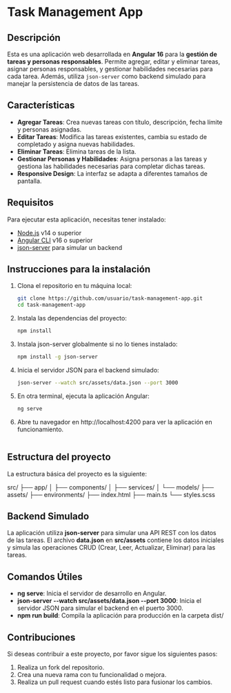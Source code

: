 # Task Management App

## Descripción

Esta es una aplicación web desarrollada en **Angular 16** para la **gestión de tareas y personas responsables**. Permite agregar, editar y eliminar tareas, asignar personas responsables, y gestionar habilidades necesarias para cada tarea. Además, utiliza `json-server` como backend simulado para manejar la persistencia de datos de las tareas.

## Características

- **Agregar Tareas**: Crea nuevas tareas con título, descripción, fecha límite y personas asignadas.
- **Editar Tareas**: Modifica las tareas existentes, cambia su estado de completado y asigna nuevas habilidades.
- **Eliminar Tareas**: Elimina tareas de la lista.
- **Gestionar Personas y Habilidades**: Asigna personas a las tareas y gestiona las habilidades necesarias para completar dichas tareas.
- **Responsive Design**: La interfaz se adapta a diferentes tamaños de pantalla.

## Requisitos

Para ejecutar esta aplicación, necesitas tener instalado:

- [Node.js](https://nodejs.org/) v14 o superior
- [Angular CLI](https://angular.io/cli) v16 o superior
- [json-server](https://www.npmjs.com/package/json-server) para simular un backend

## Instrucciones para la instalación

1. Clona el repositorio en tu máquina local:
   ```bash
   git clone https://github.com/usuario/task-management-app.git
   cd task-management-app

2. Instala las dependencias del proyecto:
    ```bash
    npm install

3. Instala json-server globalmente si no lo tienes instalado:
    ```bash
    npm install -g json-server
4. Inicia el servidor JSON para el backend simulado:
    ```bash
    json-server --watch src/assets/data.json --port 3000
5. En otra terminal, ejecuta la aplicación Angular:
    ```bash
    ng serve
6. Abre tu navegador en http://localhost:4200 para ver la aplicación en funcionamiento.
    ```bash

## Estructura del proyecto

La estructura básica del proyecto es la siguiente:

src/
├── app/
│   ├── components/
│   ├── services/
│   └── models/
├── assets/
├── environments/
├── index.html
├── main.ts
└── styles.scss

## Backend Simulado

La aplicación utiliza **json-server** para simular una API REST con los datos de las tareas. El archivo **data.json** en **src/assets** contiene los datos iniciales y simula las operaciones CRUD (Crear, Leer, Actualizar, Eliminar) para las tareas.

## Comandos Útiles

- **ng serve**: Inicia el servidor de desarrollo en Angular.
- **json-server --watch src/assets/data.json --port 3000**: Inicia el servidor JSON para simular el backend en el puerto 3000.
- **npm run build**: Compila la aplicación para producción en la carpeta dist/

## Contribuciones

Si deseas contribuir a este proyecto, por favor sigue los siguientes pasos:

1. Realiza un fork del repositorio.
2. Crea una nueva rama con tu funcionalidad o mejora.
3. Realiza un pull request cuando estés listo para fusionar los cambios.
